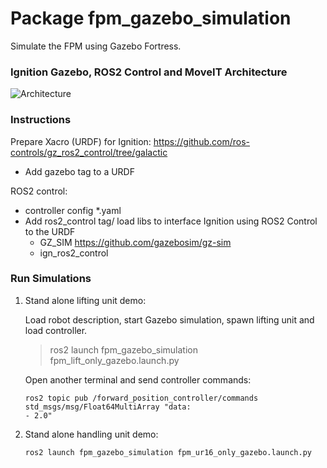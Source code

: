 # Package fpm_gazebo_simulation

Simulate the FPM using Gazebo Fortress.

### Ignition Gazebo, ROS2 Control and MoveIT Architecture
![Architecture](../doc/img/ros_control_gazebo.drawio.svg)



### Instructions 

Prepare Xacro (URDF) for Ignition:
https://github.com/ros-controls/gz_ros2_control/tree/galactic
- Add gazebo tag to a URDF
   

ROS2 control:
- controller config *.yaml
- Add ros2_control tag/ load libs to interface Ignition using ROS2 Control to the URDF
    - GZ_SIM https://github.com/gazebosim/gz-sim
    - ign_ros2_control 


### Run Simulations

1. Stand alone lifting unit demo:

    Load robot description, start Gazebo simulation, spawn lifting unit and load controller.
    >ros2 launch fpm_gazebo_simulation fpm_lift_only_gazebo.launch.py

    Open another terminal and send controller commands:
    ```
    ros2 topic pub /forward_position_controller/commands std_msgs/msg/Float64MultiArray "data:
    - 2.0"

2. Stand alone handling unit demo:

    ```
    ros2 launch fpm_gazebo_simulation fpm_ur16_only_gazebo.launch.py
